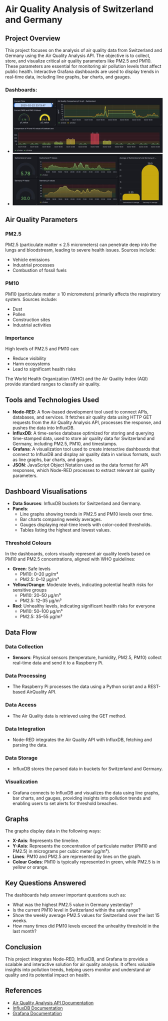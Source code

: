 # Air Quality Analysis of Switzerland and Germany

## Project Overview

This project focuses on the analysis of air quality data from Switzerland and Germany using the Air Quality Analysis API. The objective is to collect, store, and visualize critical air quality parameters like PM2.5 and PM10. These parameters are essential for monitoring air pollution levels that affect public health. Interactive Grafana dashboards are used to display trends in real-time data, including line graphs, bar charts, and gauges.

### Dashboards:
- ![Grafana Dashboard Example 1](Dashboard1.jpg)
- ![Grafana Dashboard Example 2](Dashboard2.jpg)

## Air Quality Parameters

### PM2.5
PM2.5 (particulate matter ≤ 2.5 micrometers) can penetrate deep into the lungs and bloodstream, leading to severe health issues. Sources include:
- Vehicle emissions
- Industrial processes
- Combustion of fossil fuels

### PM10
PM10 (particulate matter ≤ 10 micrometers) primarily affects the respiratory system. Sources include:
- Dust
- Pollen
- Construction sites
- Industrial activities

### Importance
High levels of PM2.5 and PM10 can:
- Reduce visibility
- Harm ecosystems
- Lead to significant health risks

The World Health Organization (WHO) and the Air Quality Index (AQI) provide standard ranges to classify air quality.

## Tools and Technologies Used

- **Node-RED**: A flow-based development tool used to connect APIs, databases, and services. It fetches air quality data using HTTP GET requests from the Air Quality Analysis API, processes the response, and pushes the data into InfluxDB.
- **InfluxDB**: A time-series database optimized for storing and querying time-stamped data, used to store air quality data for Switzerland and Germany, including PM2.5, PM10, and timestamps.
- **Grafana**: A visualization tool used to create interactive dashboards that connect to InfluxDB and display air quality data in various formats, such as line graphs, bar charts, and gauges.
- **JSON**: JavaScript Object Notation used as the data format for API responses, which Node-RED processes to extract relevant air quality parameters.

## Dashboard Visualisations

- **Data Sources**: InfluxDB buckets for Switzerland and Germany.
- **Panels**:
  - Line graphs showing trends in PM2.5 and PM10 levels over time.
  - Bar charts comparing weekly averages.
  - Gauges displaying real-time levels with color-coded thresholds.
  - Tables listing the highest and lowest values.

### Threshold Colours
In the dashboards, colors visually represent air quality levels based on PM10 and PM2.5 concentrations, aligned with WHO guidelines:
- **Green**: Safe levels
  - PM10: 0–20 µg/m³
  - PM2.5: 0–12 µg/m³
- **Yellow/Orange**: Moderate levels, indicating potential health risks for sensitive groups
  - PM10: 20–50 µg/m³
  - PM2.5: 12–35 µg/m³
- **Red**: Unhealthy levels, indicating significant health risks for everyone
  - PM10: 50–100 µg/m³
  - PM2.5: 35–55 µg/m³

## Data Flow

### Data Collection
- **Sensors**: Physical sensors (temperature, humidity, PM2.5, PM10) collect real-time data and send it to a Raspberry Pi.

### Data Processing
- The Raspberry Pi processes the data using a Python script and a REST-based AirQuality API.

### Data Access
- The Air Quality data is retrieved using the GET method.

### Data Integration
- Node-RED integrates the Air Quality API with InfluxDB, fetching and parsing the data.

### Data Storage
- InfluxDB stores the parsed data in buckets for Switzerland and Germany.

### Visualization
- Grafana connects to InfluxDB and visualizes the data using line graphs, bar charts, and gauges, providing insights into pollution trends and enabling users to set alerts for threshold breaches.

## Graphs

The graphs display data in the following ways:
- **X-Axis**: Represents the timeline.
- **Y-Axis**: Represents the concentration of particulate matter (PM10 and PM2.5) in micrograms per cubic meter (µg/m³).
- **Lines**: PM10 and PM2.5 are represented by lines on the graph.
- **Colour Codes**: PM10 is typically represented in green, while PM2.5 is in yellow or orange.

## Key Questions Answered

The dashboards help answer important questions such as:
- What was the highest PM2.5 value in Germany yesterday?
- Is the current PM10 level in Switzerland within the safe range?
- Show the weekly average PM2.5 values for Switzerland over the last 15 weeks.
- How many times did PM10 levels exceed the unhealthy threshold in the last month?

## Conclusion

This project integrates Node-RED, InfluxDB, and Grafana to provide a scalable and interactive solution for air quality analysis. It offers valuable insights into pollution trends, helping users monitor and understand air quality and its potential impact on health.

## References

- [Air Quality Analysis API Documentation](https://example.com/api-docs)  
- [InfluxDB Documentation](https://docs.influxdata.com/influxdb/)  
- [Grafana Documentation](https://grafana.com/docs/grafana/latest/)
